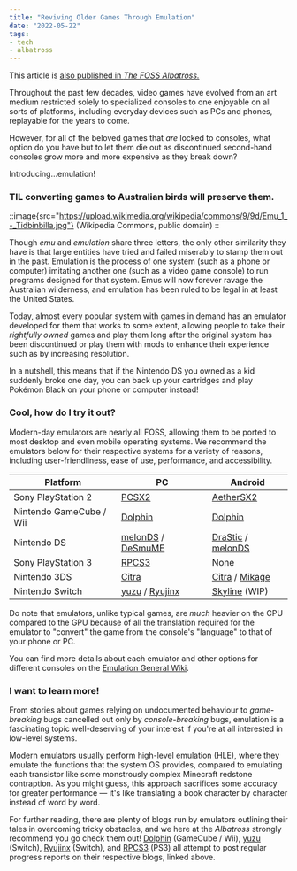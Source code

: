 ```yaml
---
title: "Reviving Older Games Through Emulation"
date: "2022-05-22"
tags:
- tech
- albatross
---
```


This article is [also published in *The FOSS Albatross.*](https://medium.com/the-foss-albatross/reviving-older-games-through-emulation-ca4e9705700c)

Throughout the past few decades, video games have evolved from an art medium restricted solely to specialized consoles to one enjoyable on all sorts of platforms, including everyday devices such as PCs and phones, replayable for the years to come.

However, for all of the beloved games that *are* locked to consoles, what option do you have but to let them die out as discontinued second-hand consoles grow more and more expensive as they break down?

Introducing…emulation!

<!-- more -->

### TIL converting games to Australian birds will preserve them.

::image{src="https://upload.wikimedia.org/wikipedia/commons/9/9d/Emu_1_-_Tidbinbilla.jpg"}
(Wikipedia Commons, public domain)
::

Though *emu* and *emulation* share three letters, the only other similarity they have is that large entities have tried and failed miserably to stamp them out in the past. Emulation is the process of one system (such as a phone or computer) imitating another one (such as a video game console) to run programs designed for that system. Emus will now forever ravage the Australian wilderness, and emulation has been ruled to be legal in at least the United States.

Today, almost every popular system with games in demand has an emulator developed for them that works to some extent, allowing people to take their *rightfully owned* games and play them long after the original system has been discontinued or play them with mods to enhance their experience such as by increasing resolution.

In a nutshell, this means that if the Nintendo DS you owned as a kid suddenly broke one day, you can back up your cartridges and play Pokémon Black on your phone or computer instead!

### Cool, how do I try it out?

Modern-day emulators are nearly all FOSS, allowing them to be ported to most desktop and even mobile operating systems. We recommend the emulators below for their respective systems for a variety of reasons, including user-friendliness, ease of use, performance, and accessibility.

| Platform                | PC                                                           | Android                                                      |
| ----------------------- | ------------------------------------------------------------ | ------------------------------------------------------------ |
| Sony PlayStation 2      | [PCSX2](https://pcsx2.net/)                                  | [AetherSX2](https://www.aethersx2.com/)                      |
| Nintendo GameCube / Wii | [Dolphin](https://dolphin-emu.org/)                          | [Dolphin](https://dolphin-emu.org/)                          |
| Nintendo DS             | [melonDS](https://melonds.kuribo64.net/) / [DeSmuME](https://desmume.org/download/) | [DraStic](https://play.google.com/store/apps/details?id=com.dsemu.drastic&gl=US) / [melonDS](https://github.com/rafaelvcaetano/melonDS-android) |
| Sony PlayStation 3      | [RPCS3](https://rpcs3.net/)                                  | None                                                         |
| Nintendo 3DS            | [Citra](https://citra-emu.org/)                              | [Citra](https://citra-emu.org/) / [Mikage](https://mikage.app/) |
| Nintendo Switch         | [yuzu](https://yuzu-emu.org/) / [Ryujinx](https://ryujinx.org/) | [Skyline](https://github.com/skyline-emu/skyline) (WIP)      |



Do note that emulators, unlike typical games, are *much* heavier on the CPU compared to the GPU because of all the translation required for the emulator to "convert" the game from the console's "language" to that of your phone or PC.

You can find more details about each emulator and other options for different consoles on the [Emulation General Wiki](https://emulation.gametechwiki.com/index.php/Main_Page).

### I want to learn more!

From stories about games relying on undocumented behaviour to *game-breaking* bugs cancelled out only by *console-breaking* bugs, emulation is a fascinating topic well-deserving of your interest if you're at all interested in low-level systems.

Modern emulators usually perform high-level emulation (HLE), where they emulate the functions that the system OS provides, compared to emulating each transistor like some monstrously complex Minecraft redstone contraption. As you might guess, this approach sacrifices some accuracy for greater performance — it's like translating a book character by character instead of word by word.

For further reading, there are plenty of blogs run by emulators outlining their tales in overcoming tricky obstacles, and we here at the *Albatross* strongly recommend you go check them out! [Dolphin](https://dolphin-emu.org/blog/) (GameCube / Wii), [yuzu](https://yuzu-emu.org/entry/) (Switch), [Ryujinx](https://blog.ryujinx.org/) (Switch), and [RPCS3](https://rpcs3.net/blog/) (PS3) all attempt to post regular progress reports on their respective blogs, linked above.

